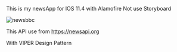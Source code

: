 This is my newsApp for IOS 11.4 with Alamofire
Not use Storyboard 


![newsbbc](https://user-images.githubusercontent.com/25927071/42618283-4085a7a8-85d4-11e8-8ffa-82c67613b778.png)

This API use from https://newsapi.org

With VIPER Design Pattern
